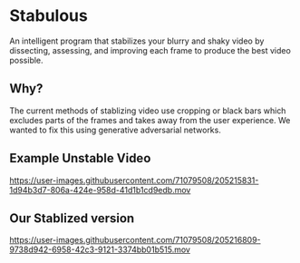 # Stabulous
An intelligent program that stabilizes your blurry and shaky video by dissecting, assessing, and improving each frame to produce the best video possible. 

## Why?
The current methods of stablizing video use cropping or black bars which excludes parts of the frames and takes away from the user experience. We wanted to fix this using generative adversarial networks.

## Example Unstable Video

https://user-images.githubusercontent.com/71079508/205215831-1d94b3d7-806a-424e-958d-41d1b1cd9edb.mov

## Our Stablized version

https://user-images.githubusercontent.com/71079508/205216809-9738d942-6958-42c3-9121-3374bb01b515.mov

